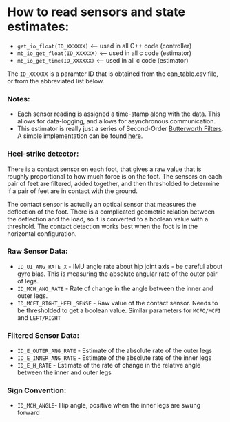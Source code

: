 # How to read sensors and state estimates:
 - `get_io_float(ID_XXXXXX)`  <-- used in all C++ code (controller)  
 - `mb_io_get_float(ID_XXXXXX)`     <-- used in all c code (estimator)
 - `mb_io_get_time(ID_XXXXXX)`     <-- used in all c code (estimator)

The `ID_XXXXXX` is a paramter ID that is obtained from the can_table.csv file, or from the abbreviated list below. 

### Notes:
- Each sensor reading is assigned a time-stamp along with the data. This allows for data-logging, and allows for asynchronous communication.
- This estimator is really just a series of Second-Order [Butterworth Filters](https://en.wikipedia.org/wiki/Butterworth_filter). A simple implementation can be found [here](https://github.com/MatthewPeterKelly/myJavaPkgs/blob/master/mpk_dsc/ButterworthFilter.java). 

### Heel-strike detector:
There is a contact sensor on each foot, that gives a raw value that is roughly proportional to how much force is on the foot. The sensors on each pair of feet are filtered, added together, and then thresholded to determine if a pair of feet are in contact with the ground.

The contact sensor is actually an optical sensor that measures the deflection of the foot. There is a complicated geometric relation between the deflection and the load, so it is converted to a boolean value with a threshold. The contact detection works best when the foot is in the horizontal configuration.

### Raw Sensor Data:
- `ID_UI_ANG_RATE_X` - IMU angle rate about hip joint axis - be careful about gyro bias. This is measuring the absolute angular rate of the outer pair of legs.
- `ID_MCH_ANG_RATE` - Rate of change in the angle between the inner and outer legs.
- `ID_MCFI_RIGHT_HEEL_SENSE` - Raw value of the contact sensor. Needs to be thresholded to get a boolean value. Similar parameters for `MCFO/MCFI` and `LEFT/RIGHT`

### Filtered Sensor Data:
- `ID_E_OUTER_ANG_RATE` - Estimate of the absolute rate of the outer legs
- `ID_E_INNER_ANG_RATE` - Estimate of the absolute rate of the inner legs
- `ID_E_H_RATE` - Estimate of the rate of change in the relative angle between the inner and outer legs

### Sign Convention:
- `ID_MCH_ANGLE`- Hip angle, positive when the inner legs are swung forward  
